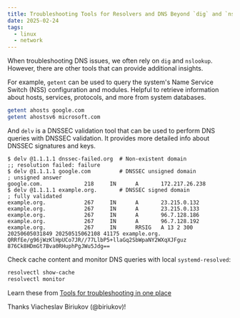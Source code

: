 ```yaml
---
title: Troubleshooting Tools for Resolvers and DNS Beyond `dig` and `nslookup`
date: 2025-02-24
tags:
  - linux
  - network
---
```


When troubleshooting DNS issues, we often rely on `dig` and `nslookup`. However, there are other tools that can provide additional insights.

For example, `getent` can be used to query the system's Name Service Switch (NSS) configuration and modules. Helpful to retrieve information about hosts, services, protocols, and more from system databases.

```sh
getent ahosts google.com
getent ahostsv6 microsoft.com
```

And `delv` is a DNSSEC validation tool that can be used to perform DNS queries with DNSSEC validation. It provides more detailed info about DNSSEC signatures and keys.

```console
$ delv @1.1.1.1 dnssec-failed.org  # Non-existent domain
;; resolution failed: failure
$ delv @1.1.1.1 google.com         # DNSSEC unsigned domain
; unsigned answer
google.com.             218     IN      A       172.217.26.238
$ delv @1.1.1.1 example.org.       # DNSSEC signed domain
; fully validated
example.org.            267     IN      A       23.215.0.132
example.org.            267     IN      A       23.215.0.133
example.org.            267     IN      A       96.7.128.186
example.org.            267     IN      A       96.7.128.192
example.org.            267     IN      RRSIG   A 13 2 300 20250605031849 20250515062108 41175 example.org. QRRfEe/g96jWzKlHpUCo7JR//77LlbP5+llaGq2SbWpaNY2WXqXJFguz 876Ck8HDmGt7Bva0RHuphPgJWu5Jdg==
```

Check cache content and monitor DNS queries with local `systemd-resolved`:

```sh
resolvectl show-cache
resolvectl monitor
```

Learn these from [Tools for troubleshooting in one place](https://biriukov.dev/docs/resolver-dual-stack-application/troubleshooting-tools-for-resolvers-and-dns/)

Thanks Viacheslav Biriukov (@biriukov)!
